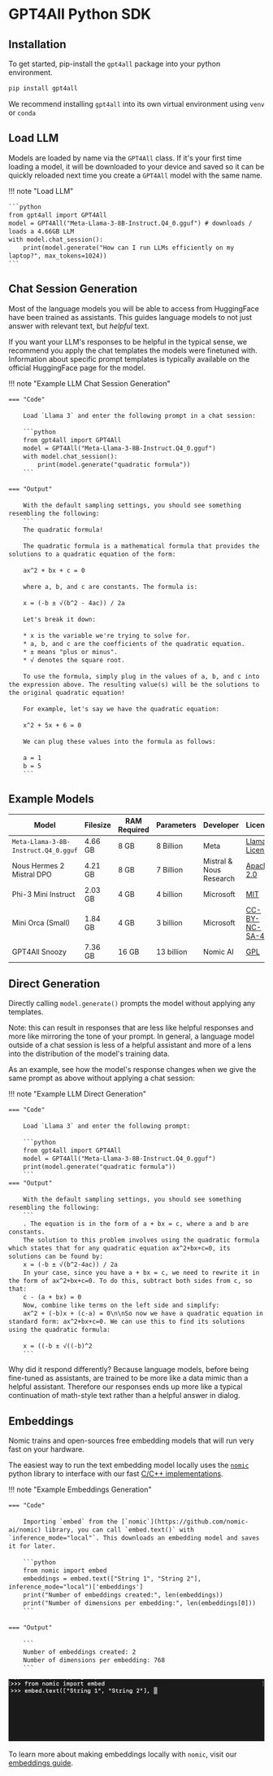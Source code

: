 # GPT4All Python SDK

## Installation

To get started, pip-install the `gpt4all` package into your python environment.

```bash
pip install gpt4all
```

We recommend installing `gpt4all` into its own virtual environment using `venv` or `conda`

## Load LLM

Models are loaded by name via the `GPT4All` class. If it's your first time loading a model, it will be downloaded to your device and saved so it can be quickly reloaded next time you create a `GPT4All` model with the same name.

!!! note "Load LLM"

    ```python
    from gpt4all import GPT4All
    model = GPT4All("Meta-Llama-3-8B-Instruct.Q4_0.gguf") # downloads / loads a 4.66GB LLM
    with model.chat_session():
        print(model.generate("How can I run LLMs efficiently on my laptop?", max_tokens=1024))
    ```

## Chat Session Generation

Most of the language models you will be able to access from HuggingFace have been trained as assistants. This guides language models to not just answer with relevant text, but *helpful* text.

If you want your LLM's responses to be helpful in the typical sense, we recommend you apply the chat templates the models were finetuned with. Information about specific prompt templates is typically available on the official HuggingFace page for the model.

!!! note "Example LLM Chat Session Generation"

    === "Code"

        Load `Llama 3` and enter the following prompt in a chat session:

        ```python
        from gpt4all import GPT4All
        model = GPT4All("Meta-Llama-3-8B-Instruct.Q4_0.gguf")
        with model.chat_session():
            print(model.generate("quadratic formula"))
        ```

    === "Output"
   
        With the default sampling settings, you should see something resembling the following:
        ```
        The quadratic formula!

        The quadratic formula is a mathematical formula that provides the solutions to a quadratic equation of the form:

        ax^2 + bx + c = 0

        where a, b, and c are constants. The formula is:

        x = (-b ± √(b^2 - 4ac)) / 2a

        Let's break it down:

        * x is the variable we're trying to solve for.
        * a, b, and c are the coefficients of the quadratic equation.
        * ± means "plus or minus".
        * √ denotes the square root.

        To use the formula, simply plug in the values of a, b, and c into the expression above. The resulting value(s) will be the solutions to the original quadratic equation!

        For example, let's say we have the quadratic equation:

        x^2 + 5x + 6 = 0

        We can plug these values into the formula as follows:

        a = 1
        b = 5
        ```

## Example Models

| Model| Filesize| RAM Required| Parameters| Developer| License| MD5 Sum (Unique Hash)|
|------|---------|-------------|-----------|----------|--------|----------------------|
| `Meta-Llama-3-8B-Instruct.Q4_0.gguf`  | 4.66 GB| 8 GB| 8 Billion| Meta| [Llama 3 License](https://llama.meta.com/llama3/license/)| c87ad09e1e4c8f9c35a5fcef52b6f1c9|
| Nous Hermes 2 Mistral DPO| 4.21 GB| 8 GB| 7 Billion| Mistral & Nous Research | [Apache 2.0](https://www.apache.org/licenses/LICENSE-2.0)| Coa5f6b4eabd3992da4d7fb7f020f921eb|
| Phi-3 Mini Instruct | 2.03 GB| 4 GB| 4 billion| Microsoft| [MIT](https://opensource.org/license/mit)| f8347badde9bfc2efbe89124d78ddaf5|
| Mini Orca (Small)| 1.84 GB| 4 GB| 3 billion| Microsoft | [CC-BY-NC-SA-4.0](https://spdx.org/licenses/CC-BY-NC-SA-4.0)| 0e769317b90ac30d6e09486d61fefa26|
| GPT4All Snoozy| 7.36 GB| 16 GB| 13 billion| Nomic AI| [GPL](https://www.gnu.org/licenses/gpl-3.0.en.html)| 40388eb2f8d16bb5d08c96fdfaac6b2c|

## Direct Generation

Directly calling `model.generate()` prompts the model without applying any templates. 

Note: this can result in responses that are less like helpful responses and more like mirroring the tone of your prompt. In general, a language model outside of a chat session is less of a helpful assistant and more of a lens into the distribution of the model's training data.

As an example, see how the model's response changes when we give the same prompt as above without applying a chat session:

!!! note "Example LLM Direct Generation"

    === "Code"
    
        Load `Llama 3` and enter the following prompt:

        ```python
        from gpt4all import GPT4All
        model = GPT4All("Meta-Llama-3-8B-Instruct.Q4_0.gguf")
        print(model.generate("quadratic formula"))
        ```
    === "Output"

        With the default sampling settings, you should see something resembling the following:
        ```
        . The equation is in the form of a + bx = c, where a and b are constants.
        The solution to this problem involves using the quadratic formula which states that for any quadratic equation ax^2+bx+c=0, its solutions can be found by:
        x = (-b ± √(b^2-4ac)) / 2a
        In your case, since you have a + bx = c, we need to rewrite it in the form of ax^2+bx+c=0. To do this, subtract both sides from c, so that:
        c - (a + bx) = 0
        Now, combine like terms on the left side and simplify:
        ax^2 + (-b)x + (c-a) = 0\n\nSo now we have a quadratic equation in standard form: ax^2+bx+c=0. We can use this to find its solutions using the quadratic formula:
        
        x = ((-b ± √((-b)^2
        ```

Why did it respond differently? Because language models, before being fine-tuned as assistants, are trained to be more like a data mimic than a helpful assistant. Therefore our responses ends up more like a typical continuation of math-style text rather than a helpful answer in dialog. 

## Embeddings

Nomic trains and open-sources free embedding models that will run very fast on your hardware.

The easiest way to run the text embedding model locally uses the [`nomic`](https://github.com/nomic-ai/nomic) python library to interface with our fast [C/C++ implementations](ref.md#gpt4all.gpt4all.Embed4All).

!!! note "Example Embeddings Generation"

    === "Code"

        Importing `embed` from the [`nomic`](https://github.com/nomic-ai/nomic) library, you can call `embed.text()` with `inference_mode="local"`. This downloads an embedding model and saves it for later.

        ```python
        from nomic import embed
        embeddings = embed.text(["String 1", "String 2"], inference_mode="local")['embeddings']
        print("Number of embeddings created:", len(embeddings))
        print("Number of dimensions per embedding:", len(embeddings[0]))
        ```
    
    === "Output"

        ```
        Number of embeddings created: 2
        Number of dimensions per embedding: 768
        ```

![Nomic embed text local inference](../assets/local_embed.gif)

To learn more about making embeddings locally with `nomic`, visit our [embeddings guide](https://docs.nomic.ai/atlas/guides/embeddings#local-inference).
